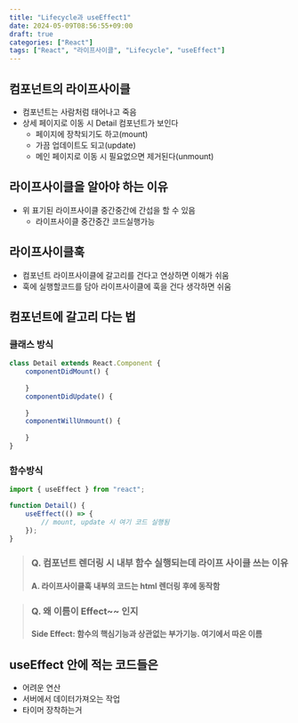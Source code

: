 ```yaml
---
title: "Lifecycle과 useEffect1"
date: 2024-05-09T08:56:55+09:00
draft: true
categories: ["React"]
tags: ["React", "라이프사이클", "Lifecycle", "useEffect"]
---
```

## 컴포넌트의 라이프사이클
- 컴포넌트는 사람처럼 태어나고 죽음
- 상세 페이지로 이동 시 Detail 컴포넌트가 보인다
  - 페이지에 장착되기도 하고(mount)
  - 가끔 업데이트도 되고(update)
  - 메인 페이지로 이동 시 필요없으면 제거된다(unmount)

## 라이프사이클을 알아야 하는 이유
- 위 표기된 라이프사이클 중간중간에 간섭을 할 수 있음
  - 라이프사이클 중간중간 코드실행가능

## 라이프사이클훅
- 컴포넌트 라이프사이클에 갈고리를 건다고 연상하면 이해가 쉬움
- 훅에 실행할코드를 담아 라이프사이클에 훅을 건다 생각하면 쉬움

## 컴포넌트에 갈고리 다는 법
### 클래스 방식
```js
class Detail extends React.Component {
    componentDidMount() {
        
    }
    componentDidUpdate() {
        
    }
    componentWillUnmount() {
        
    }
}
```

### 함수방식
```js
import { useEffect } from "react";

function Detail() {
    useEffect(() => {
        // mount, update 시 여기 코드 실행됨
    });
}
```

> ### Q. 컴포넌트 렌더링 시 내부 함수 실행되는데 라이프 사이클 쓰는 이유
> #### A. 라이프사이클훅 내부의 코드는 html 렌더링 후에 동작함

> ### Q. 왜 이름이 Effect~~ 인지
> #### Side Effect: 함수의 핵심기능과 상관없는 부가기능. 여기에서 따온 이름


## useEffect 안에 적는 코드들은
- 어려운 연산
- 서버에서 데이터가져오는 작업
- 타이머 장착하는거